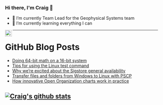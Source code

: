 ### Hi there, I'm Craig 👋

<!--
**CraigTeelFugro/CraigTeelFugro** is a ✨ _special_ ✨ repository because its `README.md` (this file) appears on your GitHub profile.

Here are some ideas to get you started:
-->

- 🔭 I’m currently Team Lead for the Geophysical Systems team
- 🌱 I’m currently learning everything I can

[<img align="left" alt="Craig Teel | LinkedIn" width="22px" src="https://cdn.jsdelivr.net/npm/simple-icons@v3/icons/linkedin.svg" />][linkedin]

---

# GitHub Blog Posts

<!-- BLOG-POST-LIST:START -->
- [Doing 64-bit math on a 16-bit system](https://opensource.com/article/22/10/64-bit-math)
- [Tips for using the Linux test command](https://opensource.com/article/22/10/test-command-linux)
- [Why we’re excited about the Sigstore general availability](https://github.blog/2022-10-25-why-were-excited-about-the-sigstore-general-availability/)
- [Transfer files and folders from Windows to Linux with PSCP](https://opensource.com/article/22/10/transfer-files-windows-linux-pscp)
- [How innovative Open Organization charts work in practice](https://opensource.com/article/22/10/innovative-open-organization-chart-works)
<!-- BLOG-POST-LIST:END -->

## [![Craig's github stats](https://github-readme-stats.vercel.app/api?username=craigteelfugro)](https://github.com/anuraghazra/github-readme-stats)


[linkedin]: https://linkedin.com/in/craig-teel-b8786771
